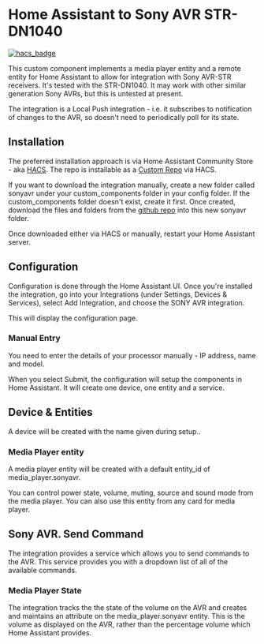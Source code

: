 # Home Assistant to Sony AVR STR-DN1040


[![hacs_badge](https://img.shields.io/badge/HACS-Custom-41BDF5.svg?style=for-the-badge)](https://github.com/hacs/integration)


This custom component implements a media player entity and a remote entity  for Home Assistant to allow for integration with Sony AVR-STR receivers.  It's tested with the STR-DN1040.  It may work with other similar generation Sony AVRs, but this is untested at present.

The integration is a Local Push integration - i.e. it subscribes to notification of changes to the AVR, so doesn't need to periodically poll for its state.

## Installation

The preferred installation approach is via Home Assistant Community Store - aka [HACS](https://hacs.xyz/).  The repo is installable as a [Custom Repo](https://hacs.xyz/docs/faq/custom_repositories) via HACS.

If you want to download the integration manually, create a new folder called sonyavr under your custom_components folder in your config folder.  If the custom_components folder doesn't exist, create it first.  Once created, download the files and folders from the [github repo](https://github.com/peteS-UK/sonyavr/tree/main/custom_components/sonyavr) into this new sonyavr folder.

Once downloaded either via HACS or manually, restart your Home Assistant server.

## Configuration

Configuration is done through the Home Assistant UI.  Once you're installed the integration, go into your Integrations (under Settings, Devices & Services), select Add Integration, and choose the SONY AVR integration.

This will display the configuration page.  

### Manual Entry
You need to enter the details of your processor manually - IP address, name and model.

When you select Submit, the configuration will setup the components in Home Assistant.  It will create one device, one entity and a service.

## Device & Entities
A device will be created with the name given during setup..


### Media Player entity
A media player entity will be created with a default entity_id of media_player.sonyavr.  


You can control power state, volume, muting, source and sound mode from the media player.  You can also use this entity from any card for media player.

## Sony AVR. Send Command

The integration provides a service which allows you to send commands to the AVR.  This service provides you with a dropdown list of all of the available commands.


### Media Player State

The integration tracks the the state of the volume on the AVR and creates and maintains an attribute on the media_player.sonyavr entity.  This is the volume as displayed on the AVR, rather than the percentage volume which Home Assistant provides.

